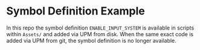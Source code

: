 # Symbol Definition Example

In this repo the symbol definition `ENABLE_INPUT_SYSTEM` is available in scripts within `Assets/` and added via UPM from disk. When the same exact code is added via UPM from git, the symbol definition is no longer available.
